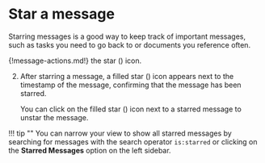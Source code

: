 # Star a message
Starring messages is a good way to keep track of important messages, such as
tasks you need to go back to or documents you reference often.

{!message-actions.md!} the star (<i class="icon-vector-star-empty"></i>) icon.

2. After starring a message, a filled  star (<i class="icon-vector-star"></i>)
icon appears next to the timestamp of the message, confirming that the message has been
starred.

    You can click on the filled star (<i class="icon-vector-star"></i>) icon
    next to a starred message to unstar the message.

!!! tip ""
    You can narrow your view to show all starred messages by searching for
    messages with the search operator `is:starred` or clicking on the
    **Starred Messages** option on the left sidebar.
